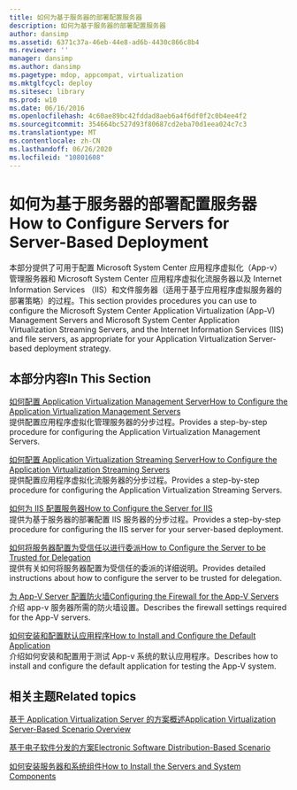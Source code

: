 ```yaml
---
title: 如何为基于服务器的部署配置服务器
description: 如何为基于服务器的部署配置服务器
author: dansimp
ms.assetid: 6371c37a-46eb-44e8-ad6b-4430c866c8b4
ms.reviewer: ''
manager: dansimp
ms.author: dansimp
ms.pagetype: mdop, appcompat, virtualization
ms.mktglfcycl: deploy
ms.sitesec: library
ms.prod: w10
ms.date: 06/16/2016
ms.openlocfilehash: 4c60ae89bc42fddad8aeb6a4f6df0f2c0b4ee4f2
ms.sourcegitcommit: 354664bc527d93f80687cd2eba70d1eea024c7c3
ms.translationtype: MT
ms.contentlocale: zh-CN
ms.lasthandoff: 06/26/2020
ms.locfileid: "10801608"
---
```

# <span data-ttu-id="a6f3e-103">如何为基于服务器的部署配置服务器</span><span class="sxs-lookup"><span data-stu-id="a6f3e-103">How to Configure Servers for Server-Based Deployment</span></span>


<span data-ttu-id="a6f3e-104">本部分提供了可用于配置 Microsoft System Center 应用程序虚拟化（App-v）管理服务器和 Microsoft System Center 应用程序虚拟化流服务器以及 Internet Information Services （IIS）和文件服务器（适用于基于应用程序虚拟服务器的部署策略）的过程。</span><span class="sxs-lookup"><span data-stu-id="a6f3e-104">This section provides procedures you can use to configure the Microsoft System Center Application Virtualization (App-V) Management Servers and Microsoft System Center Application Virtualization Streaming Servers, and the Internet Information Services (IIS) and file servers, as appropriate for your Application Virtualization Server-based deployment strategy.</span></span>

## <span data-ttu-id="a6f3e-105">本部分内容</span><span class="sxs-lookup"><span data-stu-id="a6f3e-105">In This Section</span></span>


<a href="" id="how-to-configure-the-application-virtualization-management-servers"></a>[<span data-ttu-id="a6f3e-106">如何配置 Application Virtualization Management Server</span><span class="sxs-lookup"><span data-stu-id="a6f3e-106">How to Configure the Application Virtualization Management Servers</span></span>](how-to-configure-the-application-virtualization-management-servers.md)  
<span data-ttu-id="a6f3e-107">提供配置应用程序虚拟化管理服务器的分步过程。</span><span class="sxs-lookup"><span data-stu-id="a6f3e-107">Provides a step-by-step procedure for configuring the Application Virtualization Management Servers.</span></span>

<a href="" id="how-to-configure-the-application-virtualization-streaming-servers"></a>[<span data-ttu-id="a6f3e-108">如何配置 Application Virtualization Streaming Server</span><span class="sxs-lookup"><span data-stu-id="a6f3e-108">How to Configure the Application Virtualization Streaming Servers</span></span>](how-to-configure-the-application-virtualization-streaming-servers.md)  
<span data-ttu-id="a6f3e-109">提供配置应用程序虚拟化流服务器的分步过程。</span><span class="sxs-lookup"><span data-stu-id="a6f3e-109">Provides a step-by-step procedure for configuring the Application Virtualization Streaming Servers.</span></span>

<a href="" id="how-to-configure-the-server-for-iis"></a>[<span data-ttu-id="a6f3e-110">如何为 IIS 配置服务器</span><span class="sxs-lookup"><span data-stu-id="a6f3e-110">How to Configure the Server for IIS</span></span>](how-to-configure-the-server-for-iis.md)  
<span data-ttu-id="a6f3e-111">提供为基于服务器的部署配置 IIS 服务器的分步过程。</span><span class="sxs-lookup"><span data-stu-id="a6f3e-111">Provides a step-by-step procedure for configuring the IIS server for your server-based deployment.</span></span>

<a href="" id="how-to-configure-the-server-to-be-trusted-for-delegation"></a>[<span data-ttu-id="a6f3e-112">如何将服务器配置为受信任以进行委派</span><span class="sxs-lookup"><span data-stu-id="a6f3e-112">How to Configure the Server to be Trusted for Delegation</span></span>](how-to-configure-the-server-to-be-trusted-for-delegation.md)  
<span data-ttu-id="a6f3e-113">提供有关如何将服务器配置为受信任的委派的详细说明。</span><span class="sxs-lookup"><span data-stu-id="a6f3e-113">Provides detailed instructions about how to configure the server to be trusted for delegation.</span></span>

<a href="" id="configuring-the-firewall-for-the-app-v-servers"></a>[<span data-ttu-id="a6f3e-114">为 App-V Server 配置防火墙</span><span class="sxs-lookup"><span data-stu-id="a6f3e-114">Configuring the Firewall for the App-V Servers</span></span>](configuring-the-firewall-for-the-app-v-servers.md)  
<span data-ttu-id="a6f3e-115">介绍 app-v 服务器所需的防火墙设置。</span><span class="sxs-lookup"><span data-stu-id="a6f3e-115">Describes the firewall settings required for the App-V servers.</span></span>

<a href="" id="how-to-install-and-configure-the-default-application"></a>[<span data-ttu-id="a6f3e-116">如何安装和配置默认应用程序</span><span class="sxs-lookup"><span data-stu-id="a6f3e-116">How to Install and Configure the Default Application</span></span>](how-to-install-and-configure-the-default-application.md)  
<span data-ttu-id="a6f3e-117">介绍如何安装和配置用于测试 App-v 系统的默认应用程序。</span><span class="sxs-lookup"><span data-stu-id="a6f3e-117">Describes how to install and configure the default application for testing the App-V system.</span></span>

## <span data-ttu-id="a6f3e-118">相关主题</span><span class="sxs-lookup"><span data-stu-id="a6f3e-118">Related topics</span></span>


[<span data-ttu-id="a6f3e-119">基于 Application Virtualization Server 的方案概述</span><span class="sxs-lookup"><span data-stu-id="a6f3e-119">Application Virtualization Server-Based Scenario Overview</span></span>](application-virtualization-server-based-scenario-overview.md)

[<span data-ttu-id="a6f3e-120">基于电子软件分发的方案</span><span class="sxs-lookup"><span data-stu-id="a6f3e-120">Electronic Software Distribution-Based Scenario</span></span>](electronic-software-distribution-based-scenario.md)

[<span data-ttu-id="a6f3e-121">如何安装服务器和系统组件</span><span class="sxs-lookup"><span data-stu-id="a6f3e-121">How to Install the Servers and System Components</span></span>](how-to-install-the-servers-and-system-components.md)

 

 






